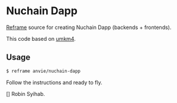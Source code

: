 # Nuchain Dapp

[Reframe](https://github.com/ansvia/reframe) source for creating Nuchain Dapp (backends + frontends).

This code based on [umkm4](https://github.com/nusantarachain/onchain-apps/tree/master/umkm4).

## Usage

```bash
$ reframe anvie/nuchain-dapp
```

Follow the instructions and ready to fly.

[] Robin Syihab.

